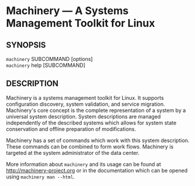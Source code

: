 # Machinery — A Systems Management Toolkit for Linux

## SYNOPSIS

`machinery` SUBCOMMAND \[options\] <br>
`machinery` help [SUBCOMMAND]


## DESCRIPTION

Machinery is a systems management toolkit for Linux. It supports configuration
discovery, system validation, and service migration. Machinery's core concept
is the complete representation of a system by a universal system description.
System descriptions are managed independently of the described systems which
allows for system state conservation and offline preparation of modifications.

Machinery has a set of commands which work with this system description.
These commands can be combined to form work flows. Machinery is targeted at the
system administrator of the data center.

More information about `machinery` and its usage can be found at
http://machinery-project.org or in the documentation which can be opened using
`machinery man --html`.
